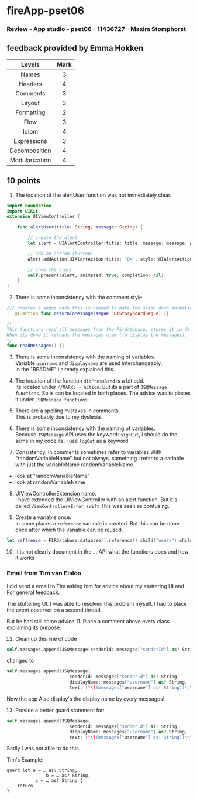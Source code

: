 # fireApp-pset06
### Review - App studio - pset06 - 11436727 - Maxim Stomphorst
## feedback provided by Emma Hokken


| Levels          | Mark|
|:---------------:|:---:|
| Names           | 3   |
| Headers         | 4   |
| Comments        | 3   |
| Layout          | 3   |
| Formatting      | 2   |   
| Flow            | 3   |
| Idiom           | 4   |
| Expressions     | 3   |
| Decomposition   | 4   |
| Modularization  | 4   |

## 10 points
1. The location of the alertUser function was not immediately clear.
```Swift
import Foundation
import UIKit
extension UIViewController {

    func alertUser(title: String, message: String) {

        // create the alert
        let alert = UIAlertController(title: title, message: message, preferredStyle: UIAlertControllerStyle.alert)

        // add an action (button)
        alert.addAction(UIAlertAction(title: "OK", style: UIAlertActionStyle.default, handler: nil))

        // show the alert
        self.present(alert, animated: true, completion: nil)
    }
}
```
2. There is some inconsistency with the comment style.
```Swift
/// creates a segue back this is needed to make the slide down animations (unwinde)
   @IBAction func returnToMessage(segue: UIStoryboardSegue) {}
```
```Swift
/*
This functions read all messages from the Firdatabase, stores it in de "messages" variable of type "JSQMesage".
When its done it reloads the messages view (to display the messages).
*/
func readMessages() {}
```

3. There is some inconsistency with the naming of variables.<br>
Variable `username` and `displayname` are used interchangeably.<br>
In the "README" i already explained this.

4. The location of the function `didPressSend` is a bit odd.<br>
Its located under `//MARK: - Action`. But its a part of `JSQMessage functions`.
So is can be located in both places. The advice was to places it under `JSQMessage functions`.

5. There are a spelling mistakes in commonts.<br>
This is probably due to my dyslexia.

6. There is some inconsistency with the naming of variables.<br>
Because `JSQMessage` API uses the keyword: `signOut`, i should do the same in my code its. i use `logOut` as a keyword.

7. Consistency.
In comments sometimes refer to variables With "randomVariableName" but not always.
something i refer to a cariable with just the variableName randomVariableName.

- look at "randomVariableName"
- look at randomVariableName

8. UIViewControllerExtension name.<br>
I have extended the UIViewController with an alert function. But it's called `ViewController+Error.swift` This was seen as confusing.

9. Create a variable once.<br>
In some places a `reference` variable is created. But this can be done once after which the variable can be reused.
```Swift
let reffrence = FIRDatabase.database().reference().child("users").child(userId)
```

10. It is not clearly document in the … API what the functions does and how it works

### Email from Tim van Elsloo
I did send a email to Tim asking him for advice about my stuttering UI and For general feedback.

The stuttering UI.
I was able to resolved this problem myself.
I had to place the event observer on a second thread.

But he had still some advice
11. Place a comment above every class explaining its purpose.

12. Clean up this line of code
```Swift
self.messages.append(JSQMessage(senderId: messages["senderId"] as? String, displayName: messages["username"] as? String, text: messages["text"] as? String))
```
changed to
```Swift
self.messages.append(JSQMessage(
                        senderId: messages["senderId"] as? String,
                        displayName: messages["username"] as? String,
                        text: ("\((messages["username"] as! String))\n\((messages["text"] as! String))")))
```
Now the app Also display's the display name by every messages!

13. Provide a better guard statement for:
```Swift
self.messages.append(JSQMessage(
                        senderId: messages["senderId"] as? String,
                        displayName: messages["username"] as? String,
                        text: ("\((messages["username"] as! String))\n\((messages["text"] as! String))")))
```

Sadly i was not able to do this.

Tim's Example:
```
guard let a = … as? String,
               b = … as? String,
	       c = … as? String {
    return
}
```
